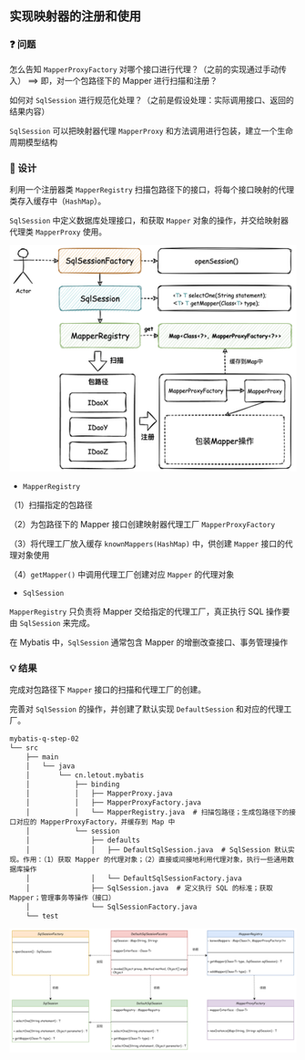 ## 实现映射器的注册和使用


### ❓ 问题

怎么告知 `MapperProxyFactory` 对哪个接口进行代理？（之前的实现通过手动传入）
==> 即，对一个包路径下的 Mapper 进行扫描和注册？


如何对 `SqlSession` 进行规范化处理？（之前是假设处理：实际调用接口、返回的结果内容）


`SqlSession` 可以把映射器代理 `MapperProxy` 和方法调用进行包装，建立一个生命周期模型结构



### 🎨 设计


利用一个注册器类 `MapperRegistry` 扫描包路径下的接口，将每个接口映射的代理类存入缓存中（`HashMap`）。

`SqlSession` 中定义数据库处理接口，和获取 `Mapper` 对象的操作，并交给映射器代理类 `MapperProxy` 使用。

![](../imgs/02/1.png)

- `MapperRegistry`

（1）扫描指定的包路径

（2）为包路径下的 Mapper 接口创建映射器代理工厂 `MapperProxyFactory`

（3）将代理工厂放入缓存 `knownMappers(HashMap)` 中，供创建 `Mapper` 接口的代理对象使用

（4）`getMapper()` 中调用代理工厂创建对应 `Mapper` 的代理对象

- `SqlSession`

`MapperRegistry` 只负责将 Mapper 交给指定的代理工厂，真正执行 SQL 操作要由 `SqlSession` 来完成。

在 Mybatis 中，`SqlSession` 通常包含 Mapper 的增删改查接口、事务管理操作

### 💡 结果

完成对包路径下 `Mapper` 接口的扫描和代理工厂的创建。

完善对 `SqlSession` 的操作，并创建了默认实现 `DefaultSession` 和对应的代理工厂。


```
mybatis-q-step-02
└── src
    ├── main
    │   └── java
    │       └── cn.letout.mybatis
    │           ├── binding
    │           │   ├── MapperProxy.java
    │           │   ├── MapperProxyFactory.java
    │           │   └── MapperRegistry.java  # 扫描包路径；生成包路径下的接口对应的 MapperProxyFactory，并缓存到 Map 中
    │           └── session
    │               ├── defaults
    │               │   ├── DefaultSqlSession.java  # SqlSession 默认实现。作用：（1）获取 Mapper 的代理对象；（2）直接或间接地利用代理对象，执行一些通用数据库操作
    │               │   └── DefaultSqlSessionFactory.java
    │               ├── SqlSession.java  # 定义执行 SQL 的标准；获取 Mapper；管理事务等操作（接口）
    │               └── SqlSessionFactory.java
    └── test
```

![](../imgs/02/class.png)
